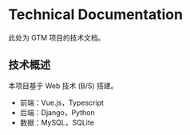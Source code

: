 # Technical Documentation

此处为 GTM 项目的技术文档。

## 技术概述

本项目基于 Web 技术 (B/S) 搭建。

- 前端：Vue.js，Typescript
- 后端：Django，Python
- 数据：MySQL，SQLite
